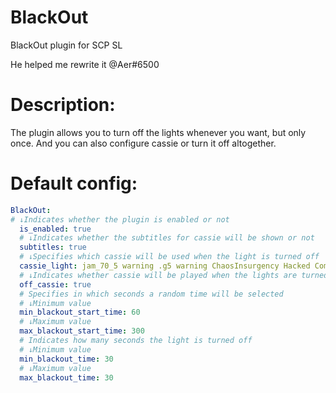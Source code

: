 # BlackOut
BlackOut plugin for SCP SL

He helped me rewrite it @Aer#6500

# Description: 
The plugin allows you to turn off the lights whenever you want, but only once. And you can also configure cassie or turn it off altogether.

# Default config:
```yaml
BlackOut:
# ↓Indicates whether the plugin is enabled or not
  is_enabled: true
  # ↓Indicates whether the subtitles for cassie will be shown or not
  subtitles: true
  # ↓Specifies which cassie will be used when the light is turned off
  cassie_light: jam_70_5 warning .g5 warning ChaosInsurgency Hacked Complex jam_70_5 system . . Return system
  # ↓Indicates whether cassie will be played when the lights are turned off. (false = will not. true = will be)
  off_cassie: true
  # Specifies in which seconds a random time will be selected
  # ↓Minimum value
  min_blackout_start_time: 60
  # ↓Maximum value
  max_blackout_start_time: 300
  # Indicates how many seconds the light is turned off
  # ↓Minimum value
  min_blackout_time: 30
  # ↓Maximum value
  max_blackout_time: 30
```
